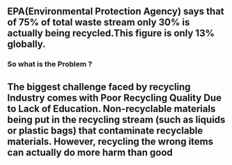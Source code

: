 ## EPA(Environmental Protection Agency) says that of 75% of total waste stream only 30% is actually being recycled.This figure is only 13% globally.
### So what is the Problem ?
## The biggest challenge faced by recycling Industry comes with Poor Recycling Quality Due to Lack of Education. Non-recyclable materials being put in the recycling stream (such as liquids or plastic bags) that contaminate recyclable materials. However, recycling the wrong items can actually do more harm than good
